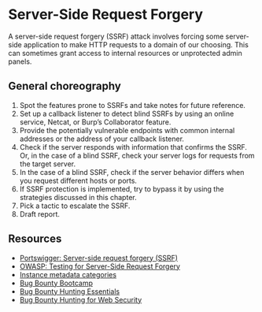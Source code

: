 # Server-Side Request Forgery

A server-side request forgery (SSRF) attack involves forcing some server-side application to make HTTP requests to a 
domain of our choosing. This can sometimes grant access to internal resources or unprotected admin panels.

## General choreography

1. Spot the features prone to SSRFs and take notes for future reference.
2. Set up a callback listener to detect blind SSRFs by using an online service, Netcat, or Burp’s Collaborator feature.
3. Provide the potentially vulnerable endpoints with common internal addresses or the address of your callback listener.
4. Check if the server responds with information that confirms the SSRF. Or, in the case of a blind SSRF, check your server logs for requests from the target server.
5. In the case of a blind SSRF, check if the server behavior differs when you request different hosts or ports.
6. If SSRF protection is implemented, try to bypass it by using the strategies discussed in this chapter.
7. Pick a tactic to escalate the SSRF.
8. Draft report.

## Resources

* [Portswigger: Server-side request forgery (SSRF)](https://portswigger.net/web-security/ssrf)
* [OWASP: Testing for Server-Side Request Forgery](https://owasp.org/www-project-web-security-testing-guide/v42/4-Web_Application_Security_Testing/07-Input_Validation_Testing/19-Testing_for_Server-Side_Request_Forgery)
* [Instance metadata categories](https://docs.aws.amazon.com/AWSEC2/latest/UserGuide/instancedata-data-categories.html)
* [Bug Bounty Bootcamp](https://nostarch.com/bug-bounty-bootcamp)
* [Bug Bounty Hunting Essentials](https://www.packtpub.com/product/bug-bounty-hunting-essentials/9781788626897)
* [Bug Bounty Hunting for Web Security](https://link.springer.com/book/10.1007/978-1-4842-5391-5)
